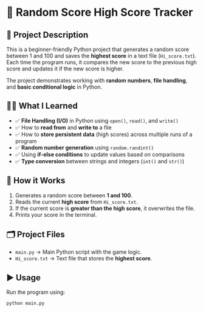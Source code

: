 # 🎯 Random Score High Score Tracker

## 📌 Project Description
This is a beginner-friendly Python project that generates a random score between 1 and 100 and saves the **highest score** in a text file (`Hi_score.txt`). Each time the program runs, it compares the new score to the previous high score and updates it if the new score is higher.

The project demonstrates working with **random numbers**, **file handling**, and **basic conditional logic** in Python.

## 🧑‍💻 What I Learned
- ✅ **File Handling (I/O)** in Python using `open()`, `read()`, and `write()`
- ✅ How to **read from** and **write to** a file
- ✅ How to **store persistent data** (high scores) across multiple runs of a program
- ✅ **Random number generation** using `random.randint()`
- ✅ Using **if-else conditions** to update values based on comparisons
- ✅ **Type conversion** between strings and integers (`int()` and `str()`)

## 🚀 How it Works
1. Generates a random score between **1 and 100**.
2. Reads the current **high score** from `Hi_score.txt`.
3. If the current score is **greater than the high score**, it overwrites the file.
4. Prints your score in the terminal.

## 🗂️ Project Files
- `main.py` → Main Python script with the game logic.
- `Hi_score.txt` → Text file that stores the **highest score**.

## ▶️ Usage
Run the program using:
```bash
python main.py
